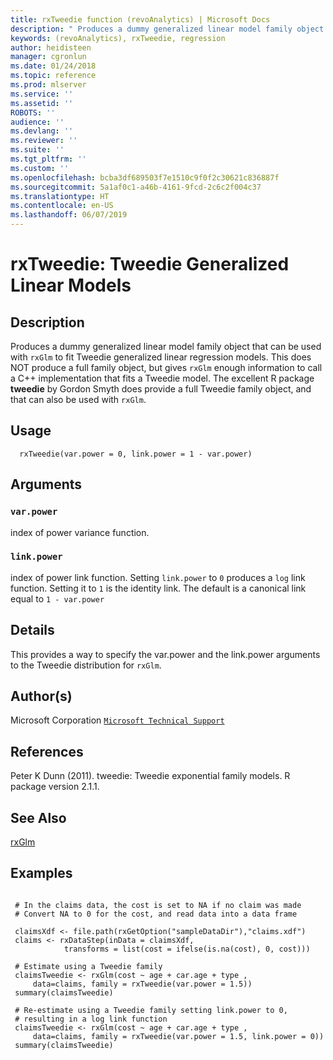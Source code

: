 ```yaml
---
title: rxTweedie function (revoAnalytics) | Microsoft Docs
description: " Produces a dummy generalized linear model family object that can be used with rxGlm to fit  Tweedie generalized linear regression models. This does NOT produce a full family object, but gives  rxGlm enough information to call a C++ implementation that fits a Tweedie model. The excellent  R package **tweedie** by Gordon Smyth does provide a full Tweedie family object, and that can also be  used with rxGlm. "
keywords: (revoAnalytics), rxTweedie, regression
author: heidisteen
manager: cgronlun
ms.date: 01/24/2018
ms.topic: reference
ms.prod: mlserver
ms.service: ''
ms.assetid: ''
ROBOTS: ''
audience: ''
ms.devlang: ''
ms.reviewer: ''
ms.suite: ''
ms.tgt_pltfrm: ''
ms.custom: ''
ms.openlocfilehash: bcba3df689503f7e1510c9f0f2c30621c836887f
ms.sourcegitcommit: 5a1af0c1-a46b-4161-9fcd-2c6c2f004c37
ms.translationtype: HT
ms.contentlocale: en-US
ms.lasthandoff: 06/07/2019
---
```

 # <a name="rxtweedie-tweedie-generalized-linear-models"></a>rxTweedie: Tweedie Generalized Linear Models 
 ## <a name="description"></a>Description

Produces a dummy generalized linear model family object that can be used with `rxGlm` to fit Tweedie generalized linear regression models. This does NOT produce a full family object, but gives `rxGlm` enough information to call a C++ implementation that fits a Tweedie model. The excellent R package **tweedie** by Gordon Smyth does provide a full Tweedie family object, and that can also be used with `rxGlm`.


 ## <a name="usage"></a>Usage

```   
  rxTweedie(var.power = 0, link.power = 1 - var.power)

```

 ## <a name="arguments"></a>Arguments



 ### `var.power`
 index of power variance function. 


 ### `link.power`
 index of power link function. Setting `link.power` to `0`  produces a `log` link function. Setting it to `1` is the identity link.  The default is a canonical link  equal to `1 - var.power` 




 ## <a name="details"></a>Details

This provides a way to specify the var.power and the link.power arguments to the Tweedie distribution for `rxGlm`.



 ## <a name="authors"></a>Author(s)
 Microsoft Corporation [`Microsoft Technical Support`](https://go.microsoft.com/fwlink/?LinkID=698556&clcid=0x409)



 ## <a name="references"></a>References

Peter K Dunn (2011). tweedie: Tweedie exponential family models. R package version 2.1.1.  



 ## <a name="see-also"></a>See Also

[rxGlm](rxGLM.md)


 ## <a name="examples"></a>Examples

 ```

  # In the claims data, the cost is set to NA if no claim was made
  # Convert NA to 0 for the cost, and read data into a data frame

  claimsXdf <- file.path(rxGetOption("sampleDataDir"),"claims.xdf")
  claims <- rxDataStep(inData = claimsXdf, 
             transforms = list(cost = ifelse(is.na(cost), 0, cost)))

  # Estimate using a Tweedie family                           
  claimsTweedie <- rxGlm(cost ~ age + car.age + type , 
      data=claims, family = rxTweedie(var.power = 1.5)) 
  summary(claimsTweedie)

  # Re-estimate using a Tweedie family setting link.power to 0,
  # resulting in a log link function                          
  claimsTweedie <- rxGlm(cost ~ age + car.age + type , 
      data=claims, family = rxTweedie(var.power = 1.5, link.power = 0)) 
  summary(claimsTweedie)
```



